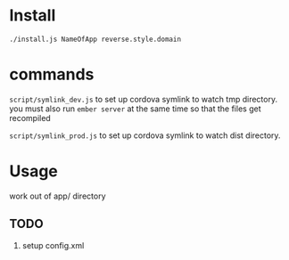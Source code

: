 # Install

`./install.js NameOfApp reverse.style.domain`

# commands

`script/symlink_dev.js` to set up cordova symlink to watch tmp directory. you
must also run `ember server` at the same time so that the files get recompiled

`script/symlink_prod.js` to set up cordova symlink to watch dist directory.

# Usage

work out of app/ directory

## TODO

1. setup config.xml
